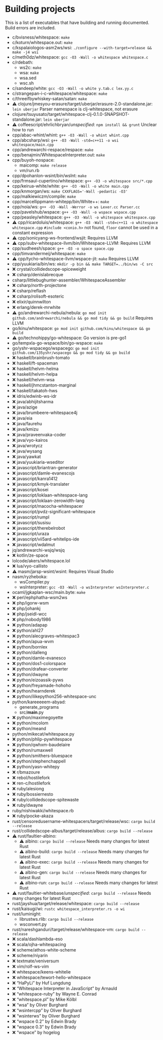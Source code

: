 # Building projects

<!-- Generated by tools/generate_building.jq; DO NOT EDIT. -->

This is a list of executables that have building and running documented.
Build errors are included.

- c/bvisness/whitespace: `make`
- c/koturn/whitespace.out: `make`
- c/kspalaiologos-asm2ws/wsi: `./configure --with-target=release && make -j4 wsi`
- c/meth0dz/whitespace: `gcc -O3 -Wall -o whitespace whitespace.c`
- c/rdebath:
  - ws2c: `make`
  - wsa: `make`
  - wsa.sed
  - wsc.sh
- c/sandeep/white: `gcc -O3 -Wall -o white y.tab.c lex.yy.c`
- c/strangepan-i-c-whitespace/whitespace: `make`
- c/threeifbywhiskey-satan/satan: `make`
- ⚠️ clojure/jmesyou-erasure/target/uberjar/erasure-2.0-standalone.jar: `lein uberjar` Parser namespace is clj-whitespace, not erasure
- clojure/tsuyusato/target/whitespace-clj-0.1.0-SNAPSHOT-standalone.jar: `lein uberjar`
- ⚠️ coffeescript/ehrlichbryan/*unspecified*: `npm install && grunt` Unclear how to run
- cpp/abac-whint/whint: `g++ -O3 -Wall -o whint whint.cpp`
- cpp/abcsharp/wsi: `g++ -O3 -Wall -std=c++11 -o wsi whitespace/main.cpp`
- cpp/andrewarchi-respace/respace: `make`
- cpp/benajmin/WhitespaceInterpreter.out: `make`
- cpp/buyoh-nospace:
  - maicomp: `make release`
  - vm/run.rb
- cpp/dpohanlon-wsint/bin/wsInt: `make`
- cpp/frmsaul-cupertino/whitespace: `g++ -O3 -o whitespace src/*.cpp`
- cpp/keirua-white/white: `g++ -O3 -Wall -o white main.cpp`
- cpp/knmorgan/ws: `make CXXFLAGS='-Wall -pedantic -O3'`
- cpp/malkiewiczm/compile: `make`
- cpp/marcellippmann-whitepp/bin/White++: `make`
- cpp/noia/ws: `g++ -O3 -Wall -Werror -o ws Lexer.cc Parser.cc`
- cpp/pavelshub/wspace: `g++ -O3 -Wall -o wspace wspace.cpp`
- cpp/peasley/whitespace: `g++ -O3 -Wall -o whitespace whitespace.cpp`
- ⚠️ cpp/ricardoluis/whitespace: `g++ -O3 -Wall -std=c++11 -o whitespace whitespace.cpp` `#include <conio.h>` not found, `floor` cannot be used in a constant expression
- ⚠️ cpp/sonicyang-ws-frontend/wsjit: Requires LLVM
- ⚠️ cpp/subv-whitespace-llvm/bin/Whitespace-LLVM: Requires LLVM
- cpp/sudheesh/space: `g++ -O3 -o space space.cpp`
- cpp/timvandermeij/whitespace: `make`
- ⚠️ cpp/tycho-whitespace-llvm/wspace-jit: `make` Requires LLVM
- cpp/yuukiaria/bin/ws: `mkdir -p bin && make TARGET=../bin/ws -C src`
- ❌ crystal/collidedscope-spiceweight
- ❌ csharp/denislabrecque
- csharp/littlebughunter-assembler/WhitespaceAssembler
- ❌ csharp/north-projectone
- ❌ csharp/reflash
- ❌ csharp/rolisoft-esoteric
- ❌ elixir/quinnwilton
- ❌ erlang/derek-mrwhite
- ⚠️ go/andrewarchi-nebula/nebula: `go mod init github.com/andrewarchi/nebula && go mod tidy && go build` Requires LLVM
- go/kinu/whitespace: `go mod init github.com/kinu/whitespace && go build`
- ⚠️ go/technohippy/go-whitespace: Go version is pre-go1
- go/tempxla-go-wspace/bin/go-wspace: `make`
- go/yshr-wspacego/wspacego: `go mod init github.com/135yshr/wspacego && go mod tidy && go build`
- ❌ haskell/brainbrush-tomato
- ❌ haskell/ft-spaceman
- ❌ haskell/helvm-helma
- ❌ haskell/helvm-helpa
- ❌ haskell/helvm-wsa
- ❌ haskell/jhmcstanton-marginal
- ❌ haskell/takatoh-hws
- ❌ idris/edwinb-ws-idr
- ❌ java/abhijitsharma
- ❌ java/azige
- ❌ java/brumbeere-whitespace4j
- ❌ java/eia
- ❌ java/faurehu
- ❌ java/kmizu
- ❌ java/praveenvaka-coder
- ❌ java/vyo-kairos
- ❌ java/wrotycz
- ❌ java/wysang
- ❌ java/yawkat
- ❌ java/yuukiaria-wseditor
- ❌ javascript/briantran-generator
- ❌ javascript/damle-evanescojs
- ❌ javascript/kanra1412
- ❌ javascript/kmyk-translater
- ❌ javascript/kosei
- ❌ javascript/loklaan-whitespace-lang
- ❌ javascript/loklaan-zerowidth-lang
- ❌ javascript/macocha-whitespacer
- ❌ javascript/pvdz-significant-whitespace
- ❌ javascript/rumpl
- ❌ javascript/susisu
- ❌ javascript/therebelrobot
- ❌ javascript/uraza
- ❌ javascript/vii5ard-whitelips-ide
- ❌ javascript/wdalmut
- jq/andrewarchi-wsjq/wsjq
- ❌ kotlin/ze-space
- lolcode/akers/whitespace.lol
- ❌ lua/vyo-callisto
- ⚠️ masm/jarsp-wsint/wsint: Requires Visual Studio
- nasm/ryzheboka:
  - wsCompiler.py
  - wsInterpreter: `gcc -O3 -Wall -o wsInterpreter wsInterpreter.c`
- ocaml/jgkaplan-wsc/main.byte: `make`
- ❌ perl/ephphatha-wsm2ws
- ❌ php/igorw-wsm
- ❌ php/johankj
- ❌ php/jseidl-wcc
- ❌ php/nobody1986
- ❌ python/adapap
- ❌ python/ahl27
- ❌ python/alecgraves-whitespac3
- ❌ python/apua-wvm
- ❌ python/bornlex
- ❌ python/dalleng
- ❌ python/damle-evanesco
- ❌ python/dos1-colorspace
- ❌ python/drafear-converter
- ❌ python/dwayne
- ❌ python/eizoassik-pyws
- ❌ python/freyamade-hohoho
- ❌ python/hearnderek
- ❌ python/ilikepython256-whitespace-unc
- python/kareeeeem-abyad:
  - generate_programs
  - src/__main__.py
- ❌ python/maximegoyette
- ❌ python/mcolom
- ❌ python/meand
- python/mikecat/whitespace.py
- ❌ python/phlip-pywhitespace
- ❌ python/qwhxm-baudelaire
- ❌ python/rumaxwell
- ❌ python/smithers-bluespace
- ❌ python/stephenchappell
- ❌ python/yasn-whitepy
- ❌ r/bmazoure
- ❌ rebol/hostilefork
- ❌ ren-c/hostilefork
- ❌ ruby/alesiong
- ❌ ruby/bossiernesto
- ❌ ruby/collidedscope-spitewaste
- ❌ ruby/dwayne
- ruby/nishiwakki/whitespace.rb
- ❌ ruby/pocke-akaza
- rust/censoredusername-whitespacers/target/release/wsc: `cargo build --release`
- rust/collidedscope-albus/target/release/albus: `cargo build --release`
- ⚠️ rust/faultier-albino:
  - ⚠️ albino: `cargo build --release` Needs many changes for latest Rust
  - ⚠️ albino-build: `cargo build --release` Needs many changes for latest Rust
  - ⚠️ albino-exec: `cargo build --release` Needs many changes for latest Rust
  - ⚠️ albino-gen: `cargo build --release` Needs many changes for latest Rust
  - ⚠️ albino-run: `cargo build --release` Needs many changes for latest Rust
- ⚠️ rust/faultier-whitebase/*unspecified*: `cargo build --release` Needs many changes for latest Rust
- rust/jayshua/target/release/whitespace: `cargo build --release`
- rust/kaisugi/wi: `rustc whitespace_interpreter.rs -o wi`
- rust/luminight:
  - librustws.rlib: `cargo build --release`
  - wsconvert.py
- rust/nareshganduri/target/release/whitespace-vm: `cargo build --release`
- ❌ scala/dashlambda-eso
- ❌ scala/ojha-whitespacing
- ❌ scheme/athos-white-scheme
- ❌ scheme/niyarin
- ❌ textmate/veniversum
- ❌ vim/rolf-ws-vim
- ❌ whitespace/keens-whitelie
- ❌ whitespace/tewort-hello-whitespace
- ❌ “HaPyLi” by Huf Lungdung
- ❌ “Whitespace Interpreter in JavaScript” by Arnauld
- ❌ “whitespace-ruby” by Wayne E. Conrad
- ❌ “whitespace.pl” by Mike Kölbl
- ❌ “wsa” by Oliver Burghard
- ❌ “wsintercpp” by Oliver Burghard
- ❌ “wsinterws” by Oliver Burghard
- ❌ “wspace 0.2” by Edwin Brady
- ❌ “wspace 0.3” by Edwin Brady
- ❌ “wspace” by hogelog
